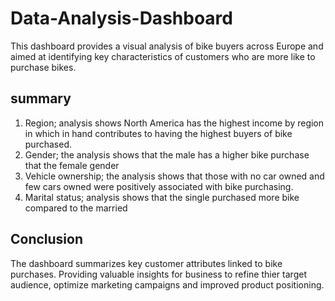 # Data-Analysis-Dashboard
This dashboard provides a visual analysis of bike buyers across Europe and aimed at identifying key characteristics of customers who are more like to purchase bikes.
## summary	
1.	Region; analysis shows North America has the highest income by region in which in hand contributes to having the highest buyers of  bike purchased.
2.	Gender; the analysis shows that the male has a higher bike purchase that the female gender
3.	Vehicle ownership; the analysis shows that those with no car owned and few cars owned were positively associated with bike purchasing. 
4.	Marital status; analysis shows that the single purchased more bike compared to the married 
## Conclusion 
The dashboard summarizes key customer attributes linked to bike purchases. Providing valuable insights for business to refine thier target audience, optimize marketing campaigns and improved product positioning.
